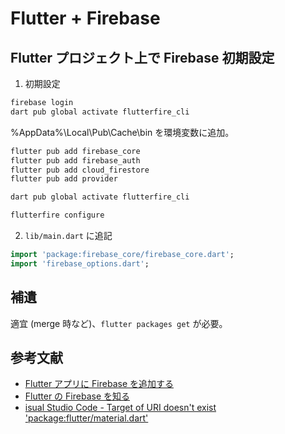 # Flutter + Firebase

## Flutter プロジェクト上で Firebase 初期設定

1. 初期設定

```sh
firebase login
dart pub global activate flutterfire_cli
```

%AppData%\Local\Pub\Cache\bin を環境変数に追加。

```sh
flutter pub add firebase_core
flutter pub add firebase_auth
flutter pub add cloud_firestore
flutter pub add provider

dart pub global activate flutterfire_cli

flutterfire configure
```

2. `lib/main.dart` に追記

```dart
import 'package:firebase_core/firebase_core.dart';
import 'firebase_options.dart';
```

## 補遺
適宜 (merge 時など)、`flutter packages get` が必要。

## 参考文献

- [Flutter アプリに Firebase を追加する](https://firebase.google.com/docs/flutter/setup?platform=web)
- [Flutter の Firebase を知る](https://firebase.google.com/codelabs/firebase-get-to-know-flutter#0)
- [isual Studio Code - Target of URI doesn't exist 'package:flutter/material.dart'](https://stackoverflow.com/questions/44909653/visual-studio-code-target-of-uri-doesnt-exist-packageflutter-material-dart)
